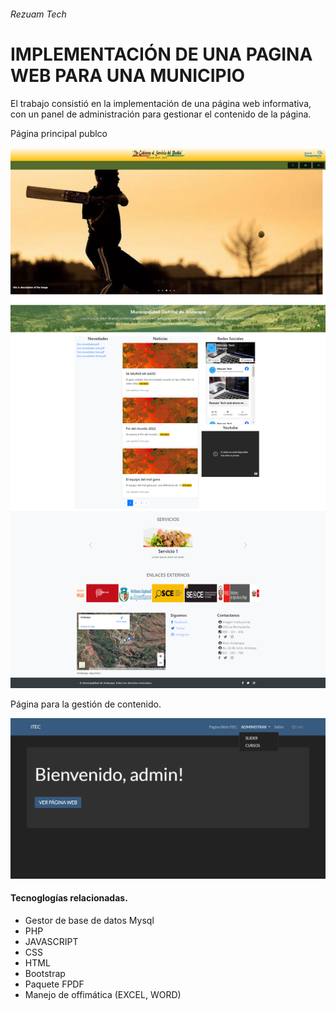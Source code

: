 ###### Rezuam Tech
# IMPLEMENTACIÓN DE UNA PAGINA WEB PARA UNA MUNICIPIO

El trabajo consistió en la implementación de una página web informativa, con un panel de administración para gestionar el contenido de la página.

Página principal publco

![img-pagina](https://raw.githubusercontent.com/KevinQL/ProyectoMuni/cambios/images/img-readme/FireShot%20Capture%20003%20-%20Muni-Andarapa%20-%20localhost.png)

Página para la gestión de contenido.

![img-admin](https://github.com/KevinQL/page-institute/blob/master/public/screenInicio.png)

#### Tecnoglogías relacionadas.
- Gestor de base de datos Mysql
- PHP
- JAVASCRIPT
- CSS
- HTML
- Bootstrap
- Paquete FPDF
- Manejo de offimática (EXCEL, WORD)
